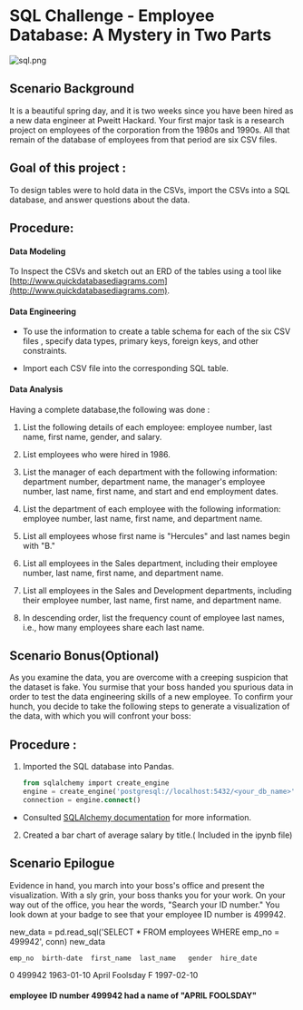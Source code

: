 # SQL Challenge - Employee Database: A Mystery in Two Parts

![sql.png](sql.png)

## Scenario Background

It is a beautiful spring day, and it is two weeks since you have been hired as a new data engineer at Pweitt Hackard. Your first major task is a research project on employees of the corporation from the 1980s and 1990s. All that remain of the database of employees from that period are six CSV files.

##  Goal of this project :
To  design tables were to hold data in the CSVs, import the CSVs into a SQL database, and answer questions about the data. 

## Procedure:

#### Data Modeling

 To Inspect the CSVs and sketch out an ERD of the tables using a tool like [http://www.quickdatabasediagrams.com](http://www.quickdatabasediagrams.com).

#### Data Engineering

* To use the information to create a table schema for each of the six CSV files , specify data types, primary keys, foreign keys, and other constraints.

* Import each CSV file into the corresponding SQL table.

#### Data Analysis

Having a complete database,the following was done :

1. List the following details of each employee: employee number, last name, first name, gender, and salary.

2. List employees who were hired in 1986.

3. List the manager of each department with the following information: department number, department name, the manager's employee number, last name, first name, and start and end employment dates.

4. List the department of each employee with the following information: employee number, last name, first name, and department name.

5. List all employees whose first name is "Hercules" and last names begin with "B."

6. List all employees in the Sales department, including their employee number, last name, first name, and department name.

7. List all employees in the Sales and Development departments, including their employee number, last name, first name, and department name.

8. In descending order, list the frequency count of employee last names, i.e., how many employees share each last name.

## Scenario Bonus(Optional)

As you examine the data, you are overcome with a creeping suspicion that the dataset is fake. You surmise that your boss handed you spurious data in order to test the data engineering skills of a new employee. To confirm your hunch, you decide to take the following steps to generate a visualization of the data, with which you will confront your boss:
## Procedure :

1. Imported the SQL database into Pandas. 

   ```sql
   from sqlalchemy import create_engine
   engine = create_engine('postgresql://localhost:5432/<your_db_name>')
   connection = engine.connect()
   ```

* Consulted [SQLAlchemy documentation](https://docs.sqlalchemy.org/en/latest/core/engines.html#postgresql) for more information.

2. Created a bar chart of average salary by title.( Included in the ipynb file)


## Scenario Epilogue 

Evidence in hand, you march into your boss's office and present the visualization. With a sly grin, your boss thanks you for your work. On your way out of the office, you hear the words, "Search your ID number." You look down at your badge to see that your employee ID number is 499942.

new_data = pd.read_sql('SELECT * FROM employees WHERE emp_no = 499942', conn)
new_data

	emp_no	birth-date	first_name	last_name	gender	hire_date
0	499942	  1963-01-10	     April	    Foolsday	  F	  1997-02-10

#### employee ID number 499942 had a name of "APRIL FOOLSDAY"


